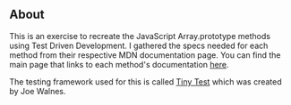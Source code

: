 ## About 
This is an exercise to recreate the JavaScript Array.prototype methods using Test Driven Development. I gathered the specs needed for each method from their respective MDN documentation page. You can find the main page that links to each method's documentation [here](https://developer.mozilla.org/tr/docs/Web/JavaScript/Reference/Global_Objects/Array/prototype#Methods).

The testing framework used for this is called [Tiny Test](https://github.com/joewalnes/jstinytest) which was created by Joe Walnes.  
